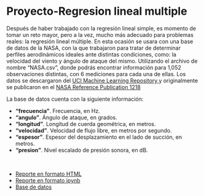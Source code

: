# Proyecto-Regresion lineal multiple

Después de haber trabajado con la regresión lineal simple, es momento de tomar un reto mayor, 
pero a la vez, mucho más adecuado para problemas reales: la regresión lineal múltiple. En esta 
ocasión se usara con una base de datos de la NASA, con la que trabajaron para tratar de 
determinar perfiles aerodinámicos ideales ante distintas condiciones, como: la velocidad del 
viento y ángulo de ataque del mismo. 
Utilizando el archivo de nombre “NASA.csv”, donde podrás encontrar información para 
1,052 observaciones distintas, con 6 mediciones para cada una de ellas. Los datos se descargaron del [UCI Machine Learning Repository](https://archive.ics.uci.edu/dataset/291/airfoil+self+noise),y originalmente se publicaron en el [NASA Reference Publication 1218](https://ntrs.nasa.gov/api/citations/19890016302/downloads/19890016302.pdf)

La base de datos cuenta con la siguiente información: 
- **“frecuencia”**. Frecuencia, en Hz. 
- **“angulo”**. Ángulo de ataque, en grados. 
- **“longitud”**. Longitud de cuerda geométrica, en metros. 
- **“velocidad”**. Velocidad de flujo libre, en metros por segundo. 
- **“espesor”**. Espesor del desplazamiento en el lado de succión, en metros. 
- **“presion”**. Nivel escalado de presión sonora, en dB.

<br>

- [Reporte en formato HTML](A1.3%20641675.html)
- [Reporte en formato ipynb](A1.3%20641675.ipynb)
- [Base de datos](NASA.csv)
